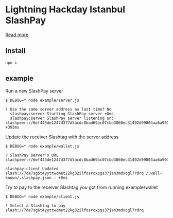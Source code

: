 # Lightning Hackday Istanbul SlashPay

[Read more](https://docs.google.com/document/d/10rgPbDMer6uL7L8QZ5ve-KU_pkI_YSwSO4dmzUmjU6s/edit)

## Install

```
npm i
```

## example

Run a new SlashPay server

```
$ DEBUG=* node example/server.js

? Use the same server address as last time? No
  slashpay:server Starting SlashPay server +0ms
  slashpay:server SlashPay server listening on:  slashpeer://6ef445de1247d377d5acdc8bad69ac07cbd3860ec31492d99804aa6a900fd28d +393ms
```

Update the receiver Slashtag with the server address

```
$ DEBUG=* node example/wallet.js

? SlashPay server's URL slashpeer://6ef445de1247d377d5acdc8bad69ac07cbd3860ec31492d99804aa6a900fd28d

slashpay:client Updated  slash://7de7sg6t4yyttwcmet22kg32ilfosrcxpgs37jan3mdxcgl7rdrq /.well-known/.slashpay.json : +0ms
```

Try to pay to the receiver Slashtag you got from running example/wallet

```
$ DEBUG=* node example/client.js

? Select a Slashtag to pay slash://7de7sg6t4yyttwcmet22kg32ilfosrcxpgs37jan3mdxcgl7rdrq
```
